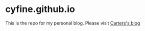 # cyfine.github.io
This is the repo for my personal blog. 
Please visit [Carters's blog](https://cyfine.github.io)

